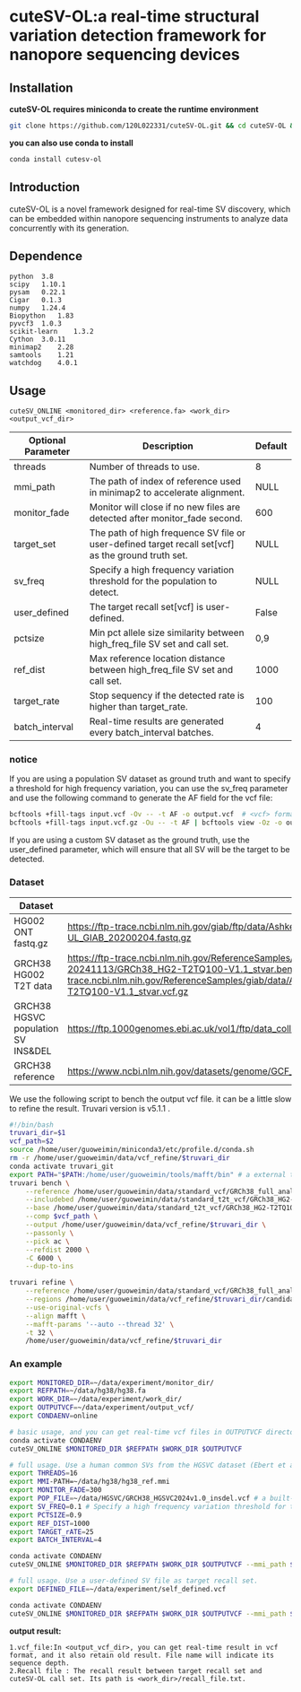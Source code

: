 # cuteSV-OL:a real-time structural variation detection framework for nanopore sequencing devices

## Installation

**cuteSV-OL requires miniconda to create the runtime environment**

```bash
git clone https://github.com/120L022331/cuteSV-OL.git && cd cuteSV-OL && conda env create -f environment.yml -n <your_env_name> && python setup.py build_ext --inplace && python setup.py install
```

**you can also use conda to install**

```bash
conda install cutesv-ol
```

## Introduction

cuteSV-OL is a novel framework designed for real-time SV discovery, which can be embedded within nanopore sequencing instruments to analyze data concurrently with its generation.

## Dependence

```
python  3.8
scipy   1.10.1
pysam   0.22.1
Cigar   0.1.3
numpy   1.24.4
Biopython   1.83
pyvcf3  1.0.3
scikit-learn    1.3.2
Cython  3.0.11
minimap2    2.28
samtools    1.21
watchdog	4.0.1
```

## Usage

```
cuteSV_ONLINE <monitored_dir> <reference.fa> <work_dir> <output_vcf_dir> 
```

| Optional Parameter | Description                                                  | Default |
| ------------------ | ------------------------------------------------------------ | ------- |
| threads            | Number of threads to use.                                    | 8       |
| mmi_path           | The path of index of reference used in minimap2 to accelerate alignment. | NULL    |
| monitor_fade       | Monitor will close if no new files are detected after monitor_fade second. | 600     |
| target_set         | The path of high frequence SV file or user-defined target recall set[vcf] as the ground truth set. | NULL    |
| sv_freq            | Specify a high frequency variation threshold for the population to detect. | NULL    |
| user_defined       | The target recall set[vcf] is user-defined.                  | False   |
| pctsize            | Min pct allele size similarity between high_freq_file SV set and call set. | 0,9     |
| ref_dist           | Max reference location distance between high_freq_file SV set and call set. | 1000    |
| target_rate        | Stop sequency if the detected rate is higher than target_rate. | 100     |
| batch_interval     | Real-time results are generated every batch_interval batches. | 4       |

### **notice**

If you are using a population SV dataset as ground truth and want to specify a threshold for high frequency variation, you can use the sv_freq parameter and use the following command to generate the AF field for the vcf file:

```bash
bcftools +fill-tags input.vcf -Ov -- -t AF -o output.vcf  # <vcf> format
bcftools +fill-tags input.vcf.gz -Ou -- -t AF | bcftools view -Oz -o output.vcf.gz  # <vcf.gz> format
```

If you are using a custom SV dataset as the ground truth, use the user_defined parameter, which will ensure that all SV will be the target to be detected.

### Dataset

| **Dataset**                         | **Link**                                                     |
| ----------------------------------- | ------------------------------------------------------------ |
| HG002 ONT fastq.gz                  | https://ftp-trace.ncbi.nlm.nih.gov/giab/ftp/data/AshkenazimTrio/HG002_NA24385_son/Ultralong_OxfordNanopore/guppy-V3.4.5/HG002_ONT-UL_GIAB_20200204.fastq.gz |
| GRCH38  HG002 T2T data              | https://ftp-trace.ncbi.nlm.nih.gov/ReferenceSamples/giab/data/AshkenazimTrio/analysis/NIST_HG002_DraftBenchmark_defrabbV0.019-20241113/GRCh38_HG2-T2TQ100-V1.1_stvar.benchmark.bed  https://ftp-trace.ncbi.nlm.nih.gov/ReferenceSamples/giab/data/AshkenazimTrio/analysis/NIST_HG002_DraftBenchmark_defrabbV0.019-20241113/GRCh38_HG2-T2TQ100-V1.1_stvar.vcf.gz |
| GRCH38  HGSVC population SV INS&DEL | https://ftp.1000genomes.ebi.ac.uk/vol1/ftp/data_collections/HGSVC3/release/Variant_Calls/1.0/GRCh38/variants_GRCh38_sv_insdel_sym_HGSVC2024v1.0.vcf.gz |
| GRCH38 reference                    | https://www.ncbi.nlm.nih.gov/datasets/genome/GCF_000001405.26 |

We use the following script to bench the output vcf file. it can be a little slow to refine the result. Truvari version is v5.1.1 .

```bash
#!/bin/bash
truvari_dir=$1
vcf_path=$2
source /home/user/guoweimin/miniconda3/etc/profile.d/conda.sh
rm -r /home/user/guoweimin/data/vcf_refine/$truvari_dir
conda activate truvari_git
export PATH="$PATH:/home/user/guoweimin/tools/mafft/bin" # a external tool mafft should be install.
truvari bench \
    --reference /home/user/guoweimin/data/standard_vcf/GRCh38_full_analysis_set_plus_decoy_hla.fa \
    --includebed /home/user/guoweimin/data/standard_t2t_vcf/GRCh38_HG2-T2TQ100-V1.1_stvar.benchmark.bed \
    --base /home/user/guoweimin/data/standard_t2t_vcf/GRCh38_HG2-T2TQ100-V1.1_stvar.vcf.gz \
    --comp $vcf_path \
    --output /home/user/guoweimin/data/vcf_refine/$truvari_dir \
    --passonly \
    --pick ac \
    --refdist 2000 \
    -C 6000 \
    --dup-to-ins

truvari refine \
    --reference /home/user/guoweimin/data/standard_vcf/GRCh38_full_analysis_set_plus_decoy_hla.fa \
    --regions /home/user/guoweimin/data/vcf_refine/$truvari_dir/candidate.refine.bed \
    --use-original-vcfs \
    --align mafft \
    --mafft-params '--auto --thread 32' \
    -t 32 \
    /home/user/guoweimin/data/vcf_refine/$truvari_dir
```

### **An example**

```bash
export MONITORED_DIR=~/data/experiment/monitor_dir/
export REFPATH=~/data/hg38/hg38.fa
export WORK_DIR=~/data/experiment/work_dir/
export OUTPUTVCF=~/data/experiment/output_vcf/
export CONDAENV=online

# basic usage, and you can get real-time vcf files in OUTPUTVCF directory.
conda activate CONDAENV
cuteSV_ONLINE $MONITORED_DIR $REFPATH $WORK_DIR $OUTPUTVCF

# full usage. Use a human common SVs from the HGSVC dataset (Ebert et al. 2021) as the ground truth.
export THREADS=16
export MMI-PATH=~/data/hg38/hg38_ref.mmi 
export MONITOR_FADE=300 
export POP_FILE=~/data/HGSVC/GRCH38_HGSVC2024v1.0_insdel.vcf # a built-in population SV file in src/data, you can also defined target recall set in vcf format.
export SV_FREQ=0.1 # Specify a high frequency variation threshold for the population to detect. Don't use it if use a self-defined target set as the ground truth.
export PCTSIZE=0.9
export REF_DIST=1000
export TARGET_rATE=25
export BATCH_INTERVAL=4

conda activate CONDAENV
cuteSV_ONLINE $MONITORED_DIR $REFPATH $WORK_DIR $OUTPUTVCF --mmi_path $MMI-PATH --threads $THREADS --monitor_fade $MONITOR_FADE --target_set $POP_FILE --sv_freq $SV_FREQ --pctsize $PCTSIZE --ref_dist $REF_DIST --target_rate $TARGET_rATE --batch_interval $BATCH_INTERVAL

# full usage. Use a user-defined SV file as target recall set.
export DEFINED_FILE=~/data/experiment/self_defined.vcf

conda activate CONDAENV
cuteSV_ONLINE $MONITORED_DIR $REFPATH $WORK_DIR $OUTPUTVCF --mmi_path $MMI-PATH --threads $THREADS --monitor_fade $MONITOR_FADE --target_set $DEFINED_FILE --user_defined --pctsize $PCTSIZE --ref_dist $REF_DIST --target_rate $TARGET_rATE --batch_interval $BATCH_INTERVAL
```

**output result:**

```
1.vcf_file:In <output_vcf_dir>, you can get real-time result in vcf format, and it also retain old result. File name will indicate its sequence depth.
2.Recall file : The recall result between target recall set and cuteSV-OL call set. Its path is <work_dir>/recall_file.txt.
```